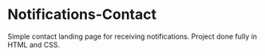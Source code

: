 # Notifications-Contact
Simple contact landing page for receiving notifications.
Project done fully in HTML and CSS. 
